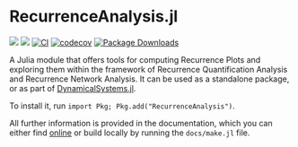 # RecurrenceAnalysis.jl

[![](https://img.shields.io/badge/docs-dev-lightblue.svg)](https://JuliaDynamics.github.io/RecurrenceAnalysis.jl/dev)
[![](https://img.shields.io/badge/docs-stable-blue.svg)](https://JuliaDynamics.github.io/RecurrenceAnalysis.jl/stable)
[![CI](https://github.com/JuliaDynamics/RecurrenceAnalysis.jl/workflows/CI/badge.svg)](https://github.com/JuliaDynamics/RecurrenceAnalysis.jl/actions?query=workflow%3ACI)
[![codecov](https://codecov.io/gh/JuliaDynamics/RecurrenceAnalysis.jl/branch/main/graph/badge.svg)](https://codecov.io/gh/JuliaDynamics/RecurrenceAnalysis.jl)
[![Package Downloads](https://shields.io/endpoint?url=https://pkgs.genieframework.com/api/v1/badge/RecurrenceAnalysis)](https://pkgs.genieframework.com?packages=RecurrenceAnalysis)

A Julia module that offers tools for computing Recurrence Plots and exploring them within the framework of Recurrence Quantification Analysis and Recurrence Network Analysis.
It can be used as a standalone package, or as part of
[DynamicalSystems.jl](https://juliadynamics.github.io/DynamicalSystems.jl/dev/).

To install it, run `import Pkg; Pkg.add("RecurrenceAnalysis")`.

All further information is provided in the documentation, which you can either find [online](https://juliadynamics.github.io/RecurrenceAnalysis.jl/dev/) or build locally by running the `docs/make.jl` file.
